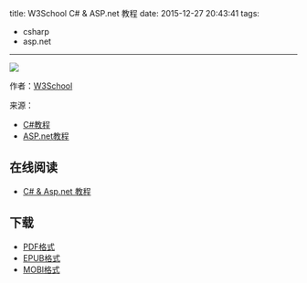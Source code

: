 title: W3School C# & ASP.net 教程
date: 2015-12-27 20:43:41
tags:
  - csharp
  - asp.net
---

![](https://ek8whxe.cloudimg.io/s/width/226/https://www.gitbook.com/cover/book/wizardforcel/w3school-csharp.jpg?build=1450096439629&v=12.0.2)

作者：[W3School](http://www.w3cschool.cc)

来源：

* [C#教程](http://www.w3cschool.cc/csharp/csharp-tutorial.html)
* [ASP.net教程](http://www.w3cschool.cc/aspnet/aspnet-tutorial.html)

<!--more-->

## 在线阅读 ##

* [C# & Asp.net 教程](https://www.gitbook.com/book/wizardforcel/w3school-csharp/dashboard)

## 下载 ##

* [PDF格式](https://www.gitbook.com/download/pdf/book/wizardforcel/w3school-csharp)
* [EPUB格式](https://www.gitbook.com/download/epub/book/wizardforcel/w3school-csharp)
* [MOBI格式](https://www.gitbook.com/download/mobi/book/wizardforcel/w3school-csharp)